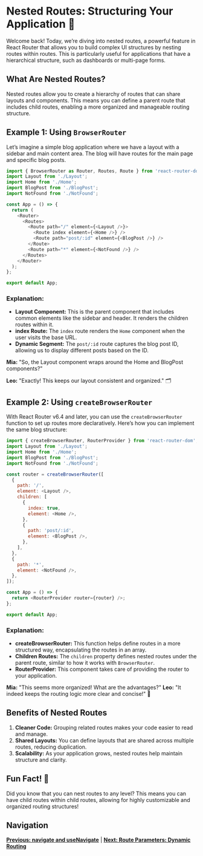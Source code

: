 
# Nested Routes: Structuring Your Application 📂

Welcome back! Today, we’re diving into nested routes, a powerful feature in React Router that allows you to build complex UI structures by nesting routes within routes. This is particularly useful for applications that have a hierarchical structure, such as dashboards or multi-page forms.

## What Are Nested Routes?

Nested routes allow you to create a hierarchy of routes that can share layouts and components. This means you can define a parent route that includes child routes, enabling a more organized and manageable routing structure.

## Example 1: Using `BrowserRouter`

Let’s imagine a simple blog application where we have a layout with a sidebar and main content area. The blog will have routes for the main page and specific blog posts.

```javascript
import { BrowserRouter as Router, Routes, Route } from 'react-router-dom';
import Layout from './Layout';
import Home from './Home';
import BlogPost from './BlogPost';
import NotFound from './NotFound';

const App = () => {
  return (
    <Router>
      <Routes>
        <Route path="/" element={<Layout />}>
          <Route index element={<Home />} />
          <Route path="post/:id" element={<BlogPost />} />
        </Route>
        <Route path="*" element={<NotFound />} />
      </Routes>
    </Router>
  );
};

export default App;
```

### Explanation:
- **Layout Component:** This is the parent component that includes common elements like the sidebar and header. It renders the children routes within it.
- **index Route:** The `index` route renders the `Home` component when the user visits the base URL.
- **Dynamic Segment:** The `post/:id` route captures the blog post ID, allowing us to display different posts based on the ID.


**Mia:** "So, the Layout component wraps around the Home and BlogPost components?"

**Leo:** "Exactly! This keeps our layout consistent and organized." 🗂️

## Example 2: Using `createBrowserRouter`

With React Router v6.4 and later, you can use the `createBrowserRouter` function to set up routes more declaratively. Here’s how you can implement the same blog structure:

```javascript
import { createBrowserRouter, RouterProvider } from 'react-router-dom';
import Layout from './Layout';
import Home from './Home';
import BlogPost from './BlogPost';
import NotFound from './NotFound';

const router = createBrowserRouter([
  {
    path: '/',
    element: <Layout />,
    children: [
      {
        index: true,
        element: <Home />,
      },
      {
        path: 'post/:id',
        element: <BlogPost />,
      },
    ],
  },
  {
    path: '*',
    element: <NotFound />,
  },
]);

const App = () => {
  return <RouterProvider router={router} />;
};

export default App;
```

### Explanation:
- **createBrowserRouter:** This function helps define routes in a more structured way, encapsulating the routes in an array.
- **Children Routes:** The `children` property defines nested routes under the parent route, similar to how it works with `BrowserRouter`.
- **RouterProvider:** This component takes care of providing the router to your application.


**Mia:** "This seems more organized! What are the advantages?"
**Leo:** "It indeed keeps the routing logic more clear and concise!" 🌟

## Benefits of Nested Routes
1. **Cleaner Code:** Grouping related routes makes your code easier to read and manage.
2. **Shared Layouts:** You can define layouts that are shared across multiple routes, reducing duplication.
3. **Scalability:** As your application grows, nested routes help maintain structure and clarity.

## Fun Fact! 🎉

Did you know that you can nest routes to any level? This means you can have child routes within child routes, allowing for highly customizable and organized routing structures!

## Navigation

**[Previous: navigate and useNavigate](./navigate-useNavigate.md)** | **[Next: Route Parameters: Dynamic Routing](./route-parameters.md)**
